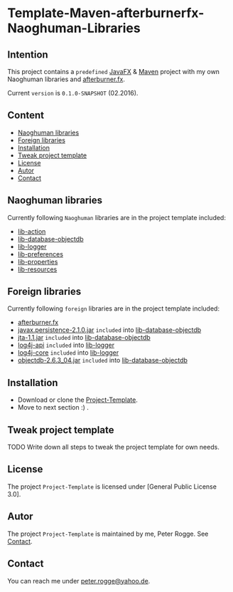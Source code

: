 Template-Maven-afterburnerfx-Naoghuman-Libraries
===



Intention
---

This project contains a `predefined` [JavaFX] &amp; [Maven] project with my own 
Naoghuman libraries and [afterburner.fx].

Current `version` is `0.1.0-SNAPSHOT` (02.2016).



Content
---

* [Naoghuman libraries](#NaoghumanLibraries)
* [Foreign libraries](#ForeignLibraries)
* [Installation](#Installation)
* [Tweak project template](#TweakProjectTemplate)
* [License](#License)
* [Autor](#Autor)
* [Contact](#Contact)



Naoghuman libraries<a name="NaoghumanLibraries" />
---

Currently following `Naoghuman` libraries are in the project template included:
* [lib-action]
* [lib-database-objectdb]
* [lib-logger]
* [lib-preferences]
* [lib-properties]
* [lib-resources]



Foreign libraries<a name="ForeignLibraries" />
---

Currently following `foreign` libraries are in the project template included:
* [afterburner.fx]
* [javax.persistence-2.1.0.jar] `included` into [lib-database-objectdb]
* [jta-1.1.jar] `included` into [lib-database-objectdb]
* [log4j-api] `included` into [lib-logger]
* [log4j-core] `included` into [lib-logger]
* [objectdb-2.6.3_04.jar] `included` into [lib-database-objectdb]



Installation<a name="Installation" />
---

* Download or clone the [Project-Template].
* Move to next section :) .



Tweak project template<a name="TweakProjectTemplate" />
---

TODO Write down all steps to tweak the project template for own needs.



License<a name="License" />
---

The project `Project-Template` is licensed under [General Public License 3.0].



Autor<a name="Autor" />
---

The project `Project-Template` is maintained by me, Peter Rogge. See [Contact](#Contact).



Contact<a name="Contact" />
---

You can reach me under <peter.rogge@yahoo.de>.



[//]: # (Links)
[afterburner.fx]:https://github.com/AdamBien/afterburner.fx
[JavaFX]:http://docs.oracle.com/javase/8/javase-clienttechnologies.htm
[javax.persistence-2.1.0.jar]:http://mvnrepository.com/artifact/org.eclipse.persistence/javax.persistence/2.1.0
[jta-1.1.jar]:http://mvnrepository.com/artifact/javax.transaction/jta/1.1
[lib-action]:https://github.com/Naoghuman/lib-action.git
[lib-database-objectdb]:https://github.com/Naoghuman/lib-database-objectdb.git
[lib-logger]:https://github.com/Naoghuman/lib-logger.git
[lib-preferences]:https://github.com/Naoghuman/lib-preferences.git
[lib-properties]:https://github.com/Naoghuman/lib-properties.git
[lib-resources]:https://github.com/Naoghuman/lib-resources.git
[log4j-api]:https://logging.apache.org/log4j/2.0/log4j-web/dependencies.html
[log4j-core]:https://logging.apache.org/log4j/2.0/log4j-web/dependencies.html
[Maven]:http://maven.apache.org/
[objectdb-2.6.3_04.jar]:http://www.objectdb.com/object/db/database/download
[Project-Template]:https://github.com/Naoghuman/Project-Templates/releases
